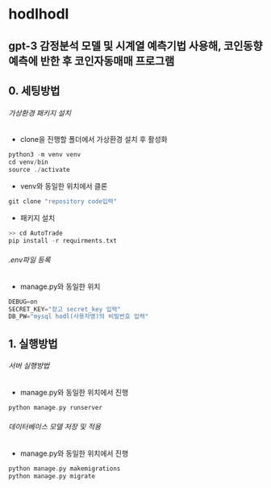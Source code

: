 # hodlhodl
## gpt-3 감정분석 모델 및 시계열 예측기법 사용해, 코인동향 예측에 반한 후 코인자동매매 프로그램

## 0. 세팅방법

###### 가상환경 패키지 설치
- clone을 진행할 폴더에서 가상환경 설치 후 활성화
``` c
python3 -m venv venv
cd venv/bin
source ./activate
```

- venv와 동일한 위치에서 클론
```c
git clone "repository code입력"
```

- 패키지 설치
``` c
>> cd AutoTrade
pip install -r requirments.txt
```

###### .env파일 등록
- manage.py와 동일한 위치
```c
DEBUG=on
SECRET_KEY="장고 secret_key 입력"
DB_PW="mysql hodl(사용자명)의 비밀번호 입력"
```

## 1. 실행방법

###### 서버 실행방법
- manage.py와 동일한 위치에서 진행
``` c
python manage.py runserver
```

###### 데이터베이스 모델 저장 및 적용
- manage.py와 동일한 위치에서 진행
``` c
python manage.py makemigrations
python manage.py migrate
```
